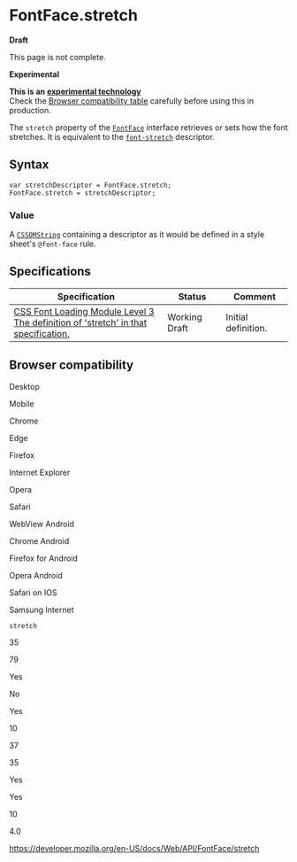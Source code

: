 FontFace.stretch
================

**Draft**

This page is not complete.

**Experimental**

**This is an [experimental technology](https://developer.mozilla.org/en-US/docs/MDN/Guidelines/Conventions_definitions#experimental)**  
Check the [Browser compatibility table](#browser_compatibility) carefully before using this in production.

The `stretch` property of the [`FontFace`](../fontface) interface retrieves or sets how the font stretches. It is equivalent to the [`font-stretch`](https://developer.mozilla.org/en-US/docs/Web/CSS/@font-face/font-stretch) descriptor.

Syntax
------

    var stretchDescriptor = FontFace.stretch;
    FontFace.stretch = stretchDescriptor;

### Value

A [`CSSOMString`](../cssomstring) containing a descriptor as it would be defined in a style sheet's `@font-face` rule.

Specifications
--------------

<table><thead><tr class="header"><th>Specification</th><th>Status</th><th>Comment</th></tr></thead><tbody><tr class="odd"><td><a href="https://drafts.csswg.org/css-font-loading/#dom-fontface-stretch">CSS Font Loading Module Level 3<br />
<span class="small">The definition of 'stretch' in that specification.</span></a></td><td><span class="spec-wd">Working Draft</span></td><td>Initial definition.</td></tr></tbody></table>

Browser compatibility
---------------------

Desktop

Mobile

Chrome

Edge

Firefox

Internet Explorer

Opera

Safari

WebView Android

Chrome Android

Firefox for Android

Opera Android

Safari on IOS

Samsung Internet

`stretch`

35

79

Yes

No

Yes

10

37

35

Yes

Yes

10

4.0

<a href="https://developer.mozilla.org/en-US/docs/Web/API/FontFace/stretch" class="_attribution-link">https://developer.mozilla.org/en-US/docs/Web/API/FontFace/stretch</a>
